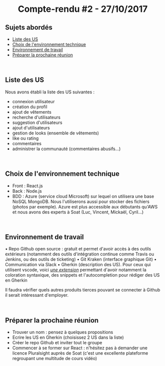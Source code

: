 <center><h1>Compte-rendu #2 - 27/10/2017</h1></center>


## Sujets abordés

* [Liste des US](#liste-des-us)
* [Choix de l'environnement technique](#choix-de-lenvironnement-technique)
* [Environnement de travail](#environnement-de-travail)
* [Préparer la prochaine réunion](#préparer-la-prochaine-réunion)

<br>

## Liste des US

Nous avons établi la liste des US suivantes :
* connexion utilisateur
* création du profil
* ajout de vêtements
* recherche d'utilisateurs
* suggestion d'utilisateurs
* ajout d'utilisateurs
* gestion de looks (ensemble de vêtements)
* like ou rating
* commentaires
* administrer la communauté (commentaires abusifs...)

<br>

## Choix de l'environnement technique

* Front : React.js
* Back : Node.js
* BDD : Azure (service cloud Microsoft) sur lequel on utilisera une base NoSQL MongoDB. Nous l'utiliserons aussi pour stocker des fichiers (photos par exemple). Azure est plus accessible aux débutants qu'AWS et nous avons des experts à Soat (Luc, Vincent, Mickaël, Cyril...)

<br>

## Environnement de travail

•	Repo Github open source : gratuit et permet d'avoir accès à des outils extérieurs (notamment des outils d'intégration continue comme Travis ou Jenkins, ou des outils de ticketing)
•	Git Kraken (interface graphique Git)
•	Communication via Slack
•	Gherkin (description des US). Pour ceux qui utilisent vscode, voici *[une extension](https://marketplace.visualstudio.com/items?itemName=alexkrechik.cucumberautocomplete)* permettant d'avoir notamment la coloration syntaxique, des snippets et l'autocompletion pour rédiger des US en Gherkin

Il faudra vérifier quels autres produits tierces pouvant se connecter à Github il serait intéressant d'employer.

<br>

## Préparer la prochaine réunion

* Trouver un nom : pensez à quelques propositions
* Ecrire les US en Gherkin (choisissez 2 US dans la liste)
* Créer le repo Github et inviter tout le groupe
* Commencer à se former sur React : n'hésitez pas à demander une licence Pluralsight auprès de Soat (c'est une excellente plateforme regroupant une multitude de cours vidéo)
